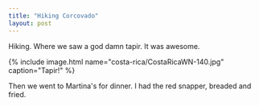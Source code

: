 ```yaml
---
title: "Hiking Corcovado"
layout: post
---
```


Hiking. Where we saw a god damn tapir. It was awesome.

{% include image.html name="costa-rica/CostaRicaWN-140.jpg" caption="Tapir!" %}


Then we went to Martina's for dinner. I had the red snapper, breaded and fried. 
